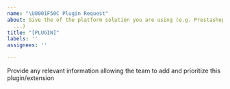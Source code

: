 ```yaml
---
name: "\U0001F50C Plugin Request"
about: Give the of the platform solution you are using (e.g. Prestashop, Shopify,
  ...)
title: "[PLUGIN]"
labels: ''
assignees: ''

---
```


Provide any relevant information allowing the team to add and prioritize this plugin/extension
